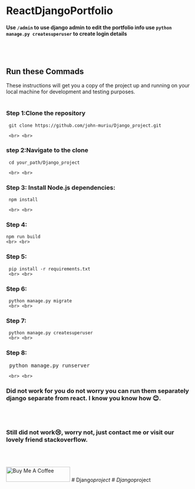 # ReactDjangoPortfolio

####  Use `` /admin `` to use django admin to edit the portfolio info use   ` python manage.py createsuperuser `  to create login details
<!-- #### DEMO: http://jameswaweru.vercel.app/ -->


<!-- <kbd><img src="https://drive.google.com/uc?id=19fHCBzwyyzbHSfNPuFLuFDmLhgwsCe6-"  /></kbd> -->

<br> <br>

## Run these Commads

 These instructions will get you a copy of the project up and running on your local machine for development and testing purposes.
<br> <br>

### Step 1:Clone the repository
     git clone https://github.com/john-muriu/Django_project.git

     <br> <br>

### step 2:Navigate to the clone 
     cd your_path/Django_project

     <br> <br>

### Step 3: Install Node.js dependencies:
     npm install    

     <br> <br>

### Step 4:
    npm run build
    <br> <br>

### Step 5:
     pip install -r requirements.txt
     <br> <br>

### Step 6:
     python manage.py migrate
     <br> <br>

### Step 7:
     python manage.py createsuperuser
     <br> <br>

### Step 8:
  <pre> python manage.py runserver </pre>
     <br> <br>



### Did not work for you do not worry you can run them separately django separate from react. I know you know how 😊.
 <br> <br>

### Still did not work😢, worry not, just contact me or visit our lovely friend stackoverflow. 
<br> <br>


<a href="https://www.buymeacoffee.com/johnmuriu" target="_blank"><img src="https://cdn.buymeacoffee.com/buttons/default-orange.png" alt="Buy Me A Coffee" height="41" width="174"></a>
#   D j a n g o _ p r o j e c t 
 
 #   D j a n g o _ p r o j e c t 
 
 